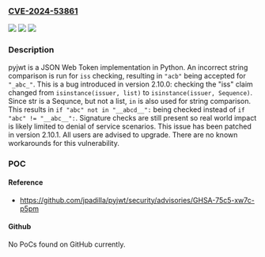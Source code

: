 ### [CVE-2024-53861](https://cve.mitre.org/cgi-bin/cvename.cgi?name=CVE-2024-53861)
![](https://img.shields.io/static/v1?label=Product&message=pyjwt&color=blue)
![](https://img.shields.io/static/v1?label=Version&message=%3D%20%3D%202.10.0%20&color=brighgreen)
![](https://img.shields.io/static/v1?label=Vulnerability&message=CWE-697%3A%20Incorrect%20Comparison&color=brighgreen)

### Description

pyjwt is a JSON Web Token implementation in Python. An incorrect string comparison is run for `iss` checking, resulting in `"acb"` being accepted for `"_abc_"`. This is a bug introduced in version 2.10.0: checking the "iss" claim changed from `isinstance(issuer, list)` to `isinstance(issuer, Sequence)`. Since str is a Sequnce, but not a list, `in` is also used for string comparison. This results in `if "abc" not in "__abcd__":` being checked instead of `if "abc" != "__abc__":`. Signature checks are still present so real world impact is likely limited to denial of service scenarios. This issue has been patched in version 2.10.1. All users are advised to upgrade. There are no known workarounds for this vulnerability.

### POC

#### Reference
- https://github.com/jpadilla/pyjwt/security/advisories/GHSA-75c5-xw7c-p5pm

#### Github
No PoCs found on GitHub currently.

